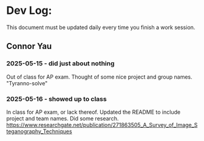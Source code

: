 # Dev Log:

This document must be updated daily every time you finish a work session.

## Connor Yau

### 2025-05-15 - did just about nothing
Out of class for AP exam. Thought of some nice project and group names. "Tyranno-solve"

### 2025-05-16 - showed up to class
In class for AP exam, or lack thereof. Updated the README to include project and team names. Did some research.
https://www.researchgate.net/publication/271863505_A_Survey_of_Image_Steganography_Techniques

